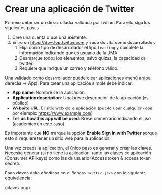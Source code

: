 # Crear una aplicación de Twitter

Primero debe ser un desarrollador validado por twitter. Para ello siga los siguientes pasos

1. Cree una cuenta o use una existente.
2. Entre en <https://develop.twitter.com> y dese de alta como desarrollador.
    1. Elija como tipo de desarrollador el tipo `teaching` y complete la información indicando que es usuario de la UMA.
    2. Desmarque todos los elementos, salvo quizás, la capacidad de twitter.
    3. Requiere que indique un correo y teléfono válido.
  
Una validado como desarrollador puede crear aplicaciones (menú arriba derecha -> App). Para crear una aplicación simple debe indicar:

* **App name**: Nombre de la aplicación
* **Application description**: Una breve descripción de la aplicación (es público)
* **Website URL**: El sitio web de la aplicación (puede usar cualquier cosa por ejemplo: https://www.example.com)
* **Tell us how this app will be used**: Breve comentario indicando el uso (académico en este caso). 

Es importante que **NO** marque la opción **Enable Sign in with Twitter** porque esto si requiere tener un sitio web para la aplicación.

Una vez creada la aplicación, el único paso es generar y crear las claves. Necesita generar (si no tiene la aplicación) tanto las claves de aplicación (Consumer API keys) como las de usuario (Access token & access token secret).

Esas claves debe añadirlas en el fichero `Twitter.java` con la siguiente equivalencia:

(claves.png)
  
